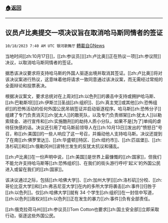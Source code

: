 ###  [:house:返回](README.md)
---


## 议员卢比奥提交一项决议旨在取消哈马斯同情者的签证
`10/18/2023 7:40 AM UTC 银河歌舞厅` [轉載自GNews](https://gnews.org/articles/1848681)

当地时间[[zh:10月17日]]，[[zh:参议员]][[zh:卢比奥]]正在热议一项[[zh:参议院]]决议，以取消哈马斯同情者的签证。

据悉该决议要求将支持哈马斯的外国人驱逐出境并取消其签证。[[zh:卢比奥]]将对该决议案进行热议，这意味着他将请求一致同意通过该决议案，而无需经过常规的全面辩论和投票表决。

根据决议案文，要求总统对在上周对[[zh:以色列]]的袭击中支持或拥护哈马斯、[[zh:巴勒斯坦]][[zh:伊斯兰]]圣战[[zh:组织]]、[[zh:真主党]]或其他[[zh:恐怖组织]]的恐怖活动的任何外国公民吊销签证并启动驱逐程序。哈马斯[[zh:恐怖分子]]组建了专门负责消灭[[zh:犹太人]]的敢死队，以及专门负责绑架[[zh:犹太人]]以勒索赎金、进行宣传和[[zh:实施酷刑]]的劫持人质小分队，如果不是[为了]单纯的虐待狂快感的话。决议还引用了哈马斯前领导人在[[zh:10月13日]]发出的"愤怒日"号召，称[[zh:美国]]的一些人响应了这一号召，并煽动他人支持哈马斯。决议还提到了在南[[zh:佛罗里达]]、[[zh:华盛顿]]特区、[[zh:纽约市]]、[[zh:匹兹堡]]、[[zh:洛杉矶]]和[[zh:俄勒冈州]]波特兰发生的反犹太抗议和骚乱。

[[zh:卢比奥]]在一份声明中说，[[zh:美国]]是世界上最慷慨的[[zh:国家]]，但我们不能允许支持哈马斯等[[zh:恐怖组织]]、在我们的街头游行呼吁'起义'的外国公民进入或留在我们的[[zh:国家]]。

该决议通过之际，包括[[zh:哈佛大学]]、[[zh:加州大学]][[zh:洛杉矶]]分校、[[zh:哥伦比亚大学]]和[[zh:弗吉尼亚大学]]在内的多所大学将袭击[[zh:事件]]归咎于[[zh:以色列]]。仅[[zh:哈佛大学]]就有 34 个学生[[zh:组织]]在一封信中写道，[[zh:以色列]]政权对[[zh:以色列]]正在发生的暴力[[zh:事件]]负有全部责任。

[[zh:俄克拉荷马州]][[zh:参议员]]Tom Cotton也要求[[zh:国土安全部]]立即采取行动，驱逐这些外国公民。
